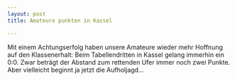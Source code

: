 ```yaml
---
layout: post
title: Amateure punkten in Kassel

---
```


Mit einem Achtungserfolg haben unsere Amateure wieder mehr Hoffnung auf den Klassenerhalt: Beim Tabellendritten in Kassel gelang immerhin ein 0:0. Zwar beträgt der Abstand zum rettenden Ufer immer noch zwei Punkte. Aber vielleicht beginnt ja jetzt die Aufholjagd...


